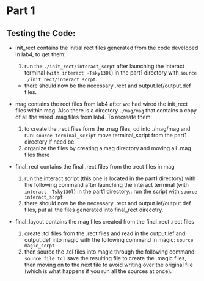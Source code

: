 # Part 1

## Testing the Code:
- init_rect contains the initial rect files generated from the code developed in lab4, to get them:
    1) run the `./init_rect/interact_scrpt` after launching the interact terminal (`with interact -Tsky130l`) in the part1 directory with `source ./init_rect/interact_scrpt`.
    - there should now be the necessary .rect and output.lef/output.def files.

- mag contains the rect files from lab4 after we had wired the init_rect files within mag. Also there is a directory `./mag/mag` that contains a copy of all the wired .mag files from lab4. To recreate them:
    1) to create the .rect files form the .mag files, cd into ./mag/mag and run:
    `source terminal_script`
    move terminal_script from the part1 directory if need be.
    2) organize the files by creating a mag directory and moving all .mag files there

- final_rect contains the final .rect files from the .rect files in mag
    1) run the interact script (this one is located in the part1 directory) with the following command after launching the interact terminal (with `interact -Tsky130l`) in the part1 directory.:
    run the script with `source interact_scrpt` 
    2) there should now be the necessary .rect and output.lef/output.def files, put all the files generated into final_rect direcotry.

- final_layout contains the mag files created from the final_rect .rect files
    1) create .tcl files from the .rect files and read in the output.lef and output.def into magic with the following command in magic:
    `source magic_scrpt`
    3) then source the .tcl files into magic through the following command:
    `source file.tcl`
    save the resulting file to create the .magic files, then moving on to the next file to avoid writing over the original file (which is what happens if you run all the sources at once).